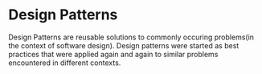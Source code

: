 # Design Patterns

Design Patterns are reusable solutions to commonly occuring problems(in the context of software design). Design patterns were started as best practices that were applied again and again to similar problems encountered in different contexts. 
